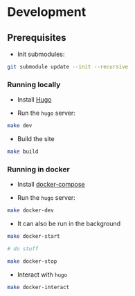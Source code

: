 # Development

## Prerequisites

- Init submodules:

```sh
git submodule update --init --recursive
```

### Running locally

- Install [Hugo](https://gohugo.io/installation/)

- Run the `hugo` server:

```sh
make dev
```

- Build the site

```sh
make build
```

### Running in docker

- Install [docker-compose](https://docs.docker.com/compose/install/)

- Run the `hugo` server:

```sh
make docker-dev
```

- It can also be run in the background

```sh
make docker-start

# do stuff

make docker-stop
```

- Interact with `hugo`

```sh
make docker-interact
```
